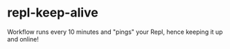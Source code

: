 # repl-keep-alive
Workflow runs every 10 minutes and "pings" your Repl, hence keeping it up and online!
